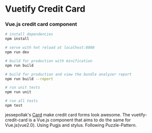 # Vuetify Credit Card

### Vue.js credit card component

``` bash
# install dependencies
npm install

# serve with hot reload at localhost:8080
npm run dev

# build for production with minification
npm run build

# build for production and view the bundle analyzer report
npm run build --report

# run unit tests
npm run unit

# run all tests
npm test
```

jessepollak's [Card](http://github.com/jessepollak/card) make credit card forms look awesome.
The vuetify-credit-card is a Vue.js component that aims to do the same for Vue.js(vue2.0).
Using Pugjs and stylus.
Following Puzzle-Pattern.
